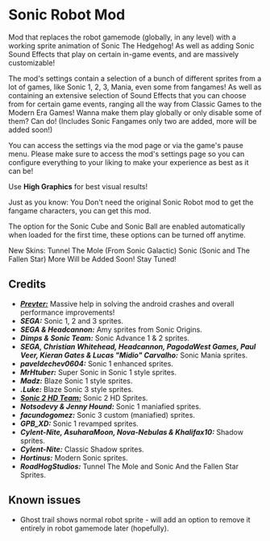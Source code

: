 # <cj>Sonic Robot Mod</c>

Mod that replaces the robot gamemode (globally, in any level) with a working sprite animation of <cl>Sonic The Hedgehog</c>! As well as adding <cy>Sonic Sound Effects</c> that play on certain in-game events, and are massively customizable!

The mod's settings contain a selection of a bunch of different sprites from a lot of games, like Sonic 1, 2, 3, Mania, even some from fangames! As well as containing an extensive selection of Sound Effects that you can choose from for certain game events, ranging all the way from <cj>Classic Games</c> to the <cb>Modern Era</c> Games! Wanna make them play globally or only disable some of them? Can do! (Includes Sonic Fangames only two are added, more will be added soon!)

You can access the settings via the <cy>mod page</c> or via the game's <cp>pause menu</c>.
<cf>Please make sure to access the mod's settings page so you can configure everything to your liking to make your experience as best as it can be!</c>

<cr>Use **High Graphics** for best visual results!</c>

Just as you know:
You Don't need the original Sonic Robot mod to get the fangame characters, you can get this mod.

The option for the Sonic Cube and Sonic Ball are enabled automatically when loaded for the first time, these options can be turned off anytime.

New Skins:
Tunnel The Mole (From Sonic Galactic)
Sonic (Sonic and The Fallen Star)
More Will be Added Soon! Stay Tuned!

## <cs>Credits</c>

- [***Prevter:***](https://github.com/Prevter) Massive help in solving the android crashes and overall performance improvements!
- ***SEGA:*** Sonic 1, 2 and 3 sprites.
- ***SEGA & Headcannon:*** Amy sprites from Sonic Origins.
- ***Dimps & Sonic Team:*** Sonic Advance 1 & 2 sprites.
- ***SEGA, Christian Whitehead, Headcannon, PagodaWest Games, Paul Veer, Kieran Gates & Lucas "Midio" Carvalho:*** Sonic Mania sprites.
- ***paveldechev0604:*** Sonic 1 enhanced sprites.
- ***MrHtuber:*** Super Sonic in Sonic 1 style sprites.
- ***Madz:*** Blaze Sonic 1 style sprites.
- ***.Luke:*** Blaze Sonic 3 style sprites.
- [***Sonic 2 HD Team:***](https://sonic2hd.com/staff/) Sonic 2 HD Sprites.
- ***Notsodevy & Jenny Hound:*** Sonic 1 maniafied sprites.
- ***facundogomez:*** Sonic 3 custom (maniafied) sprites.
- ***GPB_XD:*** Sonic 1 revamped sprites.
- ***Cylent-Nite, AsuharaMoon, Nova-Nebulas & Khalifax10:*** Shadow sprites.
- ***Cylent-Nite:*** Classic Shadow sprites.
- ***Hortinus:*** Modern Sonic sprites.
- ***RoadHogStudios:*** Tunnel The Mole and Sonic And the Fallen Star Sprites.

## Known issues

- Ghost trail shows normal robot sprite - will add an option to remove it entirely in robot gamemode later (hopefully).
